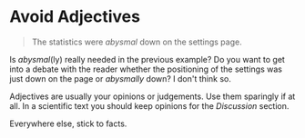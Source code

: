 



# Avoid Adjectives


> The statistics were *abysmal* down on the settings page. 

Is *abysmal*(ly) really needed in the previous example? 
Do you want to get into a debate with the reader whether the positioning of the settings was just down on the page or *abysmally* down? I don't think so. 

Adjectives are usually your opinions or judgements. Use them sparingly if at all. 
In a scientific text you should keep opinions for the *Discussion* section. 

Everywhere else, stick to facts.



